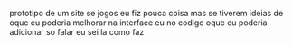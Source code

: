 prototipo de um site se jogos eu fiz pouca coisa mas se tiverem ideias de oque eu poderia melhorar na interface eu no codigo oque eu poderia adicionar so falar eu sei la como faz
